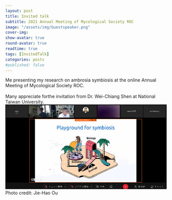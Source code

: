 ```yaml
---
layout: post
title: Invited talk
subtitle: 2021 Annual Meeting of Mycological Society ROC
image: "/assets/img/Guestspeaker.png" 
cover-img:
show-avatar: true
round-avatar: true
readtime: true
tags: [InvitedTalk]
categories: posts
#published: false
---
```


Me presenting my research on ambrosia symbiosis at the online Annual Meeting of Mycological Society ROC. <br>
<br>
Many appreciate forthe invitation from Dr. Wei-Chiang Shen at National Taiwan University.<br>
![](/assets/img/TMAM.png)
Photo credit: Jie-Hao Ou
